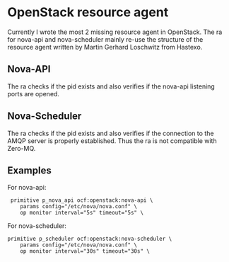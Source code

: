 OpenStack resource agent
========================

Currently I wrote the most 2 missing resource agent in OpenStack. The ra for nova-api and nova-scheduler mainly re-use the structure of the resource agent written by Martin Gerhard Loschwitz from Hastexo.

## Nova-API

The ra checks if the pid exists and also verifies if the nova-api listening ports are opened.

## Nova-Scheduler

The ra checks if the pid exists and also verifies if the connection to the AMQP server is properly established. Thus the ra is not compatible with Zero-MQ.

## Examples

For nova-api:

     primitive p_nova_api ocf:openstack:nova-api \
    	params config="/etc/nova/nova.conf" \
     	op monitor interval="5s" timeout="5s" \

For nova-scheduler:

    primitive p_scheduler ocf:openstack:nova-scheduler \
    	params config="/etc/nova/nova.conf" \
    	op monitor interval="30s" timeout="30s" \ 
